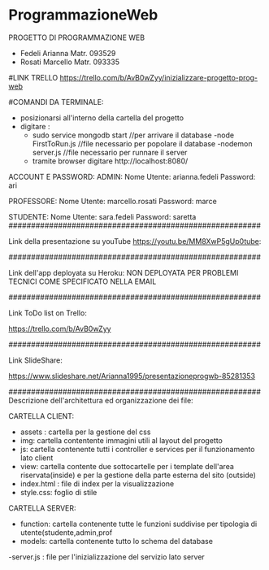 # ProgrammazioneWeb
PROGETTO DI PROGRAMMAZIONE WEB 
- Fedeli Arianna Matr. 093529
- Rosati Marcello Matr. 093335


#LINK TRELLO
https://trello.com/b/AvB0wZyy/inizializzare-progetto-prog-web

#COMANDI DA TERMINALE:
- posizionarsi all'interno della cartella del progetto
- digitare :
    - sudo service mongodb start    //per arrivare il database
    -node FirstToRun.js  //file necessario per popolare il database
    -nodemon server.js     //file necessario per runnare il server
    - tramite browser digitare http://localhost:8080/
    
ACCOUNT E PASSWORD:
ADMIN:
Nome Utente: arianna.fedeli
Password: ari

PROFESSORE:
Nome Utente: marcello.rosati
Password: marce

STUDENTE:
Nome Utente: sara.fedeli
Password: saretta
########################################################

Link della presentazione su youTube
https://youtu.be/MM8XwP5gUp0tube:


########################################################

Link dell'app deployata su Heroku:
NON DEPLOYATA PER PROBLEMI TECNICI COME SPECIFICATO NELLA EMAIL

########################################################

Link ToDo list on Trello:

https://trello.com/b/AvB0wZyy

########################################################

Link SlideShare:

https://www.slideshare.net/Arianna1995/presentazioneprogwb-85281353

########################################################
Descrizione dell'architettura ed organizzazione dei file:

CARTELLA CLIENT:
 - assets : cartella per la gestione del css
 - img: cartella contentente immagini utili al layout del progetto
 - js: cartella contenente tutti i controller e services per il funzionamento lato client
 - view: cartella contente due sottocartelle per i template dell'area riservata(inside) e per la gestione della parte esterna del sito (outside)
 - index.html : file di index per la visualizzazione
 - style.css: foglio di stile

 CARTELLA SERVER:
 - function: cartella contenente tutte le funzioni suddivise per tipologia di utente(studente,admin,prof
 - models: cartella contenente tutto lo schema del database


 -server.js : file per l'inizializzazione del servizio lato server